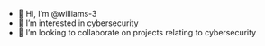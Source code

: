 - 👋 Hi, I’m @williams-3
- 👀 I’m interested in cybersecurity 
- 💞️ I’m looking to collaborate on projects relating to cybersecurity

<!---
williams-3/williams-3 is a ✨ special ✨ repository because its `README.md` (this file) appears on your GitHub profile.
You can click the Preview link to take a look at your changes.
--->
